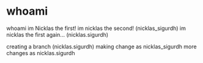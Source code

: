 # whoami
whoami
im Nicklas the first!
im nicklas the second! (nicklas_sigurdh)
im nicklas the first again... (nicklas.sigurdh)

creating a branch (nicklas.sigurdh)
making change as nicklas_sigurdh
more changes as nicklas.sigurdh
